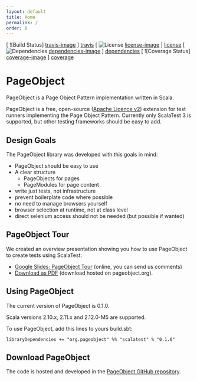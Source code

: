 ```yaml
---
layout: default
title: Home
permalink: /
order: 0
---
```


[ ![Build Status] [travis-image] ] [travis]
[ ![License] [license-image] ] [license]
[ ![Dependencies] [dependencies-image] ] [dependencies]
[ ![Coverage Status] [coverage-image] ] [coverage]

# PageObject
PageObject is a Page Object Pattern implementation written in Scala.

PageObject is a free, open-source ([Apache Licence v2](https://www.apache.org/licenses/LICENSE-2.0.txt)) extension for test runners implementing the Page Object Pattern.
Currently only ScalaTest 3 is supported, but other testing frameworks should be easy to add.

## Design Goals
The PageObject library was developed with this goals in mind:

* PageObject should be easy to use
* A clear structure
  * PageObjects for pages
  * PageModules for page content
* write just tests, not infrastructure
* prevent boilerplate code where possible
* no need to manage browsers yourself
* browser selection at runtime, not at class level
* direct selenium access should not be needed (but possible if wanted)

## PageObject Tour
We created an overview presentation showing you how to use PageObject to create tests using ScalaTest:

* [Google Slides: PageObject Tour](https://docs.google.com/presentation/d/1mHCZD6UgvoET_VxLZaWqUxPKpiZzHj9M9ua6ASSRrn0) (online, you can send us comments)
* [Download as PDF](/downloads/PageObjectTour.pdf) (download hosted on pageobject.org).

## Using PageObject
The current version of PageObject is 0.1.0.

Scala versions 2.10.x, 2.11.x and 2.12.0-M5 are supported.

To use PageObject, add this lines to yours build.sbt:

```
libraryDependencies += "org.pageobject" %% "scalatest" % "0.1.0"
```

## Download PageObject
The code is hosted and developed in the [PageObject GitHub repository](https://github.com/agido/pageobject/).

[travis]: https://travis-ci.org/agido/pageobject
[travis-image]: https://travis-ci.org/agido/pageobject.svg?branch=master
[license-image]: http://img.shields.io/badge/license-Apache--2-brightgreen.svg?style=flat
[license]: http://www.apache.org/licenses/LICENSE-2.0
[dependencies]: https://app.updateimpact.com/latest/755117671372165120/pageobject
[dependencies-image]: https://app.updateimpact.com/badge/755117671372165120/pageobject.svg?config=compile
[coverage]: https://coveralls.io/github/agido/pageobject?branch=master
[coverage-image]: https://coveralls.io/repos/github/agido/pageobject/badge.svg?branch=master
